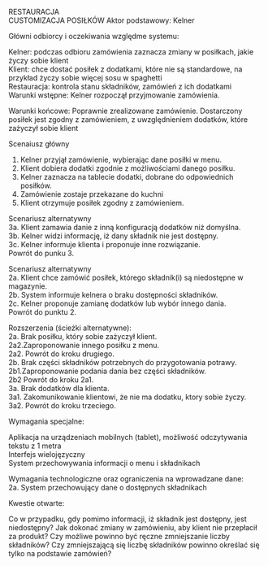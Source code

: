 RESTAURACJA  
CUSTOMIZACJA POSIŁKÓW 
Aktor podstawowy: Kelner  
  
Główni odbiorcy i oczekiwania względme systemu:  
  
Kelner: podczas odbioru zamówienia zaznacza zmiany w posiłkach, jakie życzy sobie klient  
Klient: chce dostać posiłek z dodatkami, które nie są standardowe, na przykład życzy sobie więcej sosu w spaghetti  
Restauracja: kontrola stanu składników, zamówień z ich dodatkami  
Warunki wstępne: Kelner rozpoczął przyjmowanie zamówienia.  
  
Warunki końcowe: Poprawnie zrealizowane zamówienie. Dostarczony posiłek jest zgodny z zamówieniem, z uwzględnieniem dodatków, które zażyczył sobie klient  
  
Scenaiusz główny  
  
1. Kelner przyjął zamówienie, wybierając dane posiłki w menu.  
2. Klient dobiera dodatki zgodnie z możliwościami danego posiłku. 
3. Kelner zaznacza na tablecie dodatki, dobrane do odpowiednich posiłków.  
4. Zamówienie zostaje przekazane do kuchni  
5. Klient otrzymuje posiłek zgodny z zamówieniem.  
  
Scenariusz alternatywny  
3a. Klient zamawia danie z inną konfiguracją dodatków niż domyślna.  
3b. Kelner widzi informację, iż dany składnik nie jest dostępny.  
3c. Kelner informuje klienta i proponuje inne rozwiązanie.  
Powrót do punku 3.  
  
Scenariusz alternatywny  
2a. Klient chce zamówić posiłek, którego składnik(i) są niedostępne w magazynie.  
2b. System informuje kelnera o braku dostępności składników.  
2c. Kelner proponuje zamianę dodatków lub wybór innego dania.  
Powrót do punktu 2.  
  
Rozszerzenia (ścieżki alternatywne):  
2a. Brak posiłku, który sobie zażyczył klient.  
2a2.Zaproponowanie innego posiłku z menu.  
2a2. Powrót do kroku drugiego.  
2b. Brak części składników potrzebnych do przygotowania potrawy.  
2b1.Zaproponowanie podania dania bez części składników.  
2b2 Powrót do kroku 2a1.  
3a. Brak dodatków dla klienta.  
3a1. Zakomunikowanie klientowi, że nie ma dodatku, ktory sobie życzy.  
3a2. Powrót do kroku trzeciego.  
  
Wymagania specjalne:   
  
Aplikacja na urządzeniach mobilnych (tablet), możliwość odczytywania tekstu z 1 metra  
Interfejs wielojęzyczny  
System przechowywania informacji o menu i składnikach

Wymagania technologiczne oraz ograniczenia na wprowadzane dane:  
2a. System przechowujący dane o dostępnych składnikach

  
Kwestie otwarte:  
  
Co w przypadku, gdy pomimo informacji, iż składnik jest dostępny, jest niedostępny? Jak dokonać zmiany w zamówieniu, aby klient nie przepłacił za produkt?
Czy możliwe powinno być ręczne zmniejszanie liczby składników?
Czy zmniejszającą się liczbę składników powinno określać się tylko na podstawie zamówień?


  
